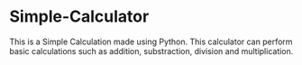 # Simple-Calculator
This is a Simple Calculation made using Python. This calculator can perform basic calculations such as addition, substraction, division and multiplication.
